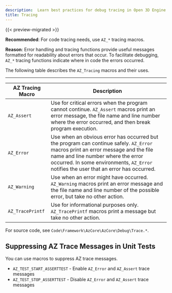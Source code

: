 ```yaml
---
description:  Learn best practices for debug tracing in Open 3D Engine. 
title: Tracing
---
```


{{< preview-migrated >}}

**Recommended**: For code tracing needs, use `AZ_*` tracing macros.

**Reason**: Error handling and tracing functions provide useful messages formatted for readability about errors that occur. To facilitate debugging, `AZ_*` tracing functions indicate where in code the errors occurred.

The following table describes the `AZ_Tracing` macros and their uses.


****

| AZ Tracing Macro | Description |
| --- | --- |
| `AZ_Assert` |  Use for critical errors when the program cannot continue. `AZ_Assert` macros print an error message, the file name and line number where the error occurred, and then break program execution.  |
| `AZ_Error` |  Use when an obvious error has occurred but the program can continue safely. `AZ_Error` macros print an error message and the file name and line number where the error occurred. In some environments, `AZ_Error` notifies the user that an error has occurred.  |
| `AZ_Warning` |  Use when an error might have occurred. `AZ_Warning` macros print an error message and the file name and line number of the possible error, but take no other action.  |
| `AZ_TracePrintf` |  Use for informational purposes only. `AZ_TracePrintf` macros print a message but take no other action.    |

 For source code, see `Code\Framework\AzCore\AzCore\Debug\Trace.*`.

## Suppressing AZ Trace Messages in Unit Tests

You can use macros to suppress AZ trace messages.

* `AZ_TEST_START_ASSERTTEST` - Enable `AZ_Error` and `AZ_Assert` trace messages
* `AZ_TEST_STOP_ASSERTTEST` - Disable `AZ_Error` and `AZ_Assert` trace messages

